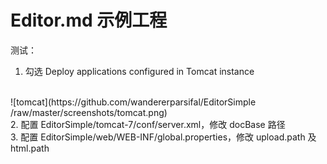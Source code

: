 # Editor.md 示例工程

测试：
<br/>
1. 勾选 Deploy applications configured in Tomcat instance
<br/>
 ![tomcat](https://github.com/wandererparsifal/EditorSimple
/raw/master/screenshots/tomcat.png)
<br/>
2. 配置 EditorSimple/tomcat-7/conf/server.xml，修改 docBase 路径
<br/>
3. 配置 EditorSimple/web/WEB-INF/global.properties，修改 upload.path 及 html.path
